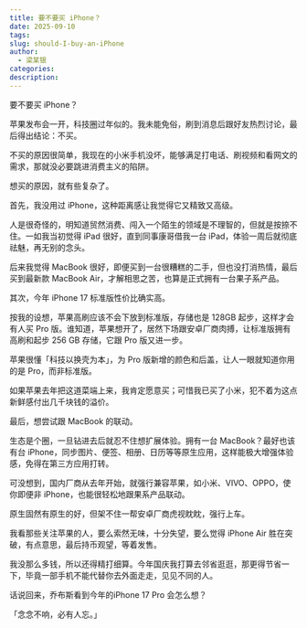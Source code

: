```yaml
---
title: 要不要买 iPhone？
date: 2025-09-10
tags:
slug: should-I-buy-an-iPhone
author:
  - 梁某银
categories:
description:
---
```

要不要买 iPhone？

苹果发布会一开，科技圈过年似的。我未能免俗，刷到消息后跟好友热烈讨论，最后得出结论：不买。

不买的原因很简单，我现在的小米手机没坏，能够满足打电话、刷视频和看网文的需求，那就没必要跳进消费主义的陷阱。

想买的原因，就有些复杂了。

首先，我没用过 iPhone，这种距离感让我觉得它又精致又高级。

人是很奇怪的，明知道贸然消费、闯入一个陌生的领域是不理智的，但就是按捺不住。一如我当初觉得 iPad 很好，直到同事康哥借我一台 iPad，体验一周后就彻底祛魅，再无别的念头。

后来我觉得 MacBook 很好，即便买到一台很糟糕的二手，但也没打消热情，最后买到最新款 MacBook Air，才解相思之苦，也算是正式拥有一台果子系产品。

其次，今年 iPhone 17 标准版性价比确实高。

按我的设想，苹果高刷应该不会下放到标准版，存储也是 128GB 起步，这样才会有人买 Pro 版。谁知道，苹果想开了，居然下场跟安卓厂商肉搏，让标准版拥有高刷和起步 256 GB 存储，它跟 Pro 版又进一步。

苹果很懂「科技以换壳为本」，为 Pro 版新增的颜色和后盖，让人一眼就知道你用的是 Pro，而非标准版。

如果苹果去年把这道菜端上来，我肯定愿意买；可惜我已买了小米，犯不着为这点新鲜感付出几千块钱的溢价。

最后，想尝试跟 MacBook 的联动。

生态是个圈，一旦钻进去后就忍不住想扩展体验。拥有一台 MacBook？最好也该有台 iPhone，同步图片、便签、相册、日历等等原生应用，这样能极大增强体验感，免得在第三方应用打转。

可没想到，国内厂商从去年开始，就强行兼容苹果，如小米、VIVO、OPPO，使你即便非 iPhone，也能很轻松地跟果系产品联动。

原生固然有原生的好，但架不住一帮安卓厂商虎视眈眈，强行上车。

我看那些关注苹果的人，要么索然无味，十分失望，要么觉得 iPhone Air 胜在突破，有点意思，最后持币观望，等着发售。

我没那么多钱，所以还得精打细算。今年国庆我打算去邻省逛逛，那更得节省一下，毕竟一部手机不能代替你去外面走走，见见不同的人。

话说回来，乔布斯看到今年的iPhone 17 Pro 会怎么想？

「念念不响，必有人忘。」